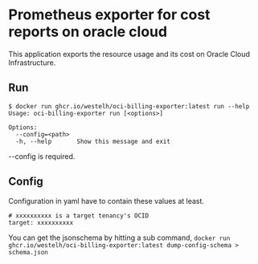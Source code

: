 # Prometheus exporter for cost reports on oracle cloud

This application exports the resource usage and its cost on Oracle Cloud Infrastructure.

## Run
```
$ docker run ghcr.io/westelh/oci-billing-exporter:latest run --help
Usage: oci-billing-exporter run [<options>]

Options:
  --config=<path>
  -h, --help       Show this message and exit
```

--config is required.

## Config
Configuration in yaml have to contain these values at least.
```
# xxxxxxxxxx is a target tenancy's OCID
target: xxxxxxxxxx
```

You can get the jsonschema by hitting a sub command,
``` docker run ghcr.io/westelh/oci-billing-exporter:latest dump-config-schema > schema.json ```
